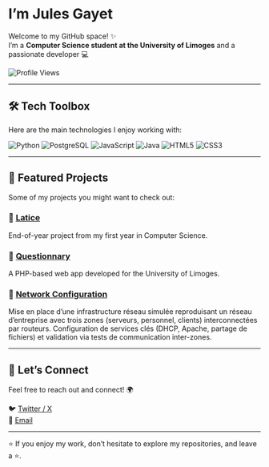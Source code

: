 # I’m **Jules Gayet** 

Welcome to my GitHub space! ✨  
I’m a **Computer Science student at the University of Limoges** and a passionate developer 💻  

![Profile Views](https://komarev.com/ghpvc/?username=julesgayet&color=blueviolet)  

---

## 🛠️ Tech Toolbox
Here are the main technologies I enjoy working with:  

![Python](https://img.shields.io/badge/-Python-3776AB?style=for-the-badge&logo=python&logoColor=white)  ![PostgreSQL](https://img.shields.io/badge/-PostgreSQL-336791?style=for-the-badge&logo=postgresql&logoColor=white)  ![JavaScript](https://img.shields.io/badge/-JavaScript-F7DF1E?style=for-the-badge&logo=javascript&logoColor=black)  ![Java](https://img.shields.io/badge/-Java-007396?style=for-the-badge&logo=java&logoColor=white)  ![HTML5](https://img.shields.io/badge/-HTML5-E34F26?style=for-the-badge&logo=html5&logoColor=white)  ![CSS3](https://img.shields.io/badge/-CSS3-1572B6?style=for-the-badge&logo=css3&logoColor=white)  

---

## 📌 Featured Projects
Some of my projects you might want to check out:  

### 🎨 [Latice](https://github.com/jules87000/latice)  
End-of-year project from my first year in Computer Science.  

### 🔗 [Questionnary](https://github.com/Mdeterne/Web-app-questionary)  
A PHP-based web app developed for the University of Limoges.  

### 📶 [Network Configuration](https://github.com/LOI-mln/virtual-network)
Mise en place d’une infrastructure réseau simulée reproduisant un réseau d’entreprise avec trois zones (serveurs, personnel, clients) interconnectées par routeurs.
Configuration de services clés (DHCP, Apache, partage de fichiers) et validation via tests de communication inter-zones.

---

## 🤝 Let’s Connect
Feel free to reach out and connect! 🌍  

🐦 [Twitter / X](https://x.com/jules1210_)  
📧 [Email](mailto:jules.gayet12@gmail.com)  

---

⭐ If you enjoy my work, don’t hesitate to explore my repositories, and leave a ⭐.
